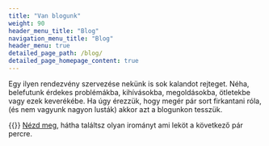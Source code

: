 ```yaml
---
title: "Van blogunk"
weight: 90
header_menu_title: "Blog"
navigation_menu_title: "Blog"
header_menu: true
detailed_page_path: /blog/
detailed_page_homepage_content: true
---
```

Egy ilyen rendezvény szervezése nekünk is sok kalandot rejteget. Néha, belefutunk érdekes problémákba, kihívásokba, megoldásokba, ötletekbe vagy ezek keverékébe. Ha úgy érezzük, hogy megér pár sort firkantani róla, (és nem vagyunk nagyon lusták) akkor azt a blogunkon tesszük.

{{<icon class="fa fa-chevron-right">}}&nbsp;[Nézd meg](/blog), hátha találtsz olyan irományt ami leköt a következő pár percre.
